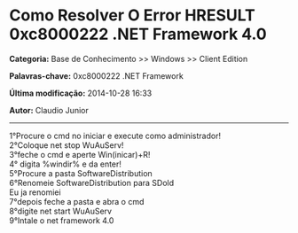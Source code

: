 # Como Resolver O Error HRESULT 0xc8000222 .NET Framework 4.0

**Categoria:** Base de Conhecimento >> Windows >> Client Edition

**Palavras-chave:** 0xc8000222 .NET Framework

**Última modificação:** 2014-10-28 16:33

**Autor:** Claudio Junior

---

1°Procure o cmd no iniciar e execute como administrador!<br />
2°Coloque net stop WuAuServ!<br />
3°feche o cmd e aperte Win(inicar)+R!<br />
4° digita %windir% e da enter!<br />
5°Procure a pasta SoftwareDistribution<br />
6°Renomeie SoftwareDistribution para SDold<br />
Eu ja renomiei<br />
7°depois feche a pasta e abra o cmd<br />
8°digite net start WuAuServ<br />
9°Intale o net framework 4.0